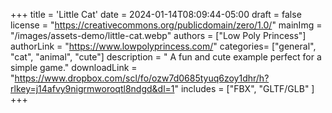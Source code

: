 +++
title = 'Little Cat'
date = 2024-01-14T08:09:44-05:00
draft = false
license = "https://creativecommons.org/publicdomain/zero/1.0/"
mainImg = "/images/assets-demo/little-cat.webp"
authors = ["Low Poly Princess"]
authorLink = "https://www.lowpolyprincess.com/"
categories= ["general", "cat", "animal", "cute"]
description = " A fun and cute example perfect for a simple game."
downloadLink = "https://www.dropbox.com/scl/fo/ozw7d0685tyuq6zoy1dhr/h?rlkey=j14afvy9nigrmworoqtl8ndgd&dl=1"
includes = ["FBX", "GLTF/GLB" ]
+++